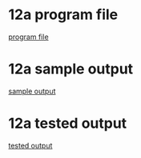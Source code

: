 # 12a program file
[program file](program.jpg)

 # 12a sample output
 [sample output](sampleoutput.jpg)

# 12a tested output
[tested output](testedoutput.jpg)
